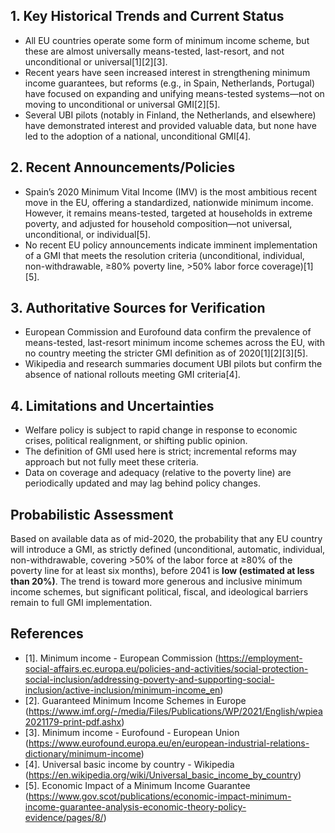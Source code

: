## 1. Key Historical Trends and Current Status

- All EU countries operate some form of minimum income scheme, but these are almost universally means-tested, last-resort, and not unconditional or universal[1][2][3].
- Recent years have seen increased interest in strengthening minimum income guarantees, but reforms (e.g., in Spain, Netherlands, Portugal) have focused on expanding and unifying means-tested systems—not on moving to unconditional or universal GMI[2][5].
- Several UBI pilots (notably in Finland, the Netherlands, and elsewhere) have demonstrated interest and provided valuable data, but none have led to the adoption of a national, unconditional GMI[4].

## 2. Recent Announcements/Policies

- Spain’s 2020 Minimum Vital Income (IMV) is the most ambitious recent move in the EU, offering a standardized, nationwide minimum income. However, it remains means-tested, targeted at households in extreme poverty, and adjusted for household composition—not universal, unconditional, or individual[5].
- No recent EU policy announcements indicate imminent implementation of a GMI that meets the resolution criteria (unconditional, individual, non-withdrawable, ≥80% poverty line, >50% labor force coverage)[1][5].

## 3. Authoritative Sources for Verification

- European Commission and Eurofound data confirm the prevalence of means-tested, last-resort minimum income schemes across the EU, with no country meeting the stricter GMI definition as of 2020[1][2][3][5].
- Wikipedia and research summaries document UBI pilots but confirm the absence of national rollouts meeting GMI criteria[4].

## 4. Limitations and Uncertainties

- Welfare policy is subject to rapid change in response to economic crises, political realignment, or shifting public opinion.
- The definition of GMI used here is strict; incremental reforms may approach but not fully meet these criteria.
- Data on coverage and adequacy (relative to the poverty line) are periodically updated and may lag behind policy changes.

## Probabilistic Assessment

Based on available data as of mid-2020, the probability that any EU country will introduce a GMI, as strictly defined (unconditional, automatic, individual, non-withdrawable, covering >50% of the labor force at ≥80% of the poverty line for at least six months), before 2041 is **low (estimated at less than 20%)**. The trend is toward more generous and inclusive minimum income schemes, but significant political, fiscal, and ideological barriers remain to full GMI implementation.

## References

- [1]. Minimum income - European Commission (https://employment-social-affairs.ec.europa.eu/policies-and-activities/social-protection-social-inclusion/addressing-poverty-and-supporting-social-inclusion/active-inclusion/minimum-income_en)
- [2]. Guaranteed Minimum Income Schemes in Europe (https://www.imf.org/-/media/Files/Publications/WP/2021/English/wpiea2021179-print-pdf.ashx)
- [3]. Minimum income - Eurofound - European Union (https://www.eurofound.europa.eu/en/european-industrial-relations-dictionary/minimum-income)
- [4]. Universal basic income by country - Wikipedia (https://en.wikipedia.org/wiki/Universal_basic_income_by_country)
- [5]. Economic Impact of a Minimum Income Guarantee (https://www.gov.scot/publications/economic-impact-minimum-income-guarantee-analysis-economic-theory-policy-evidence/pages/8/)